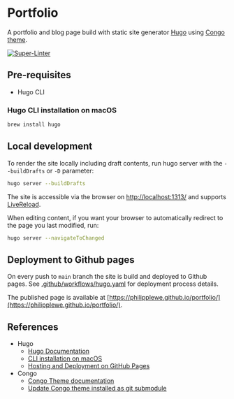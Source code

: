 # Portfolio

A portfolio and blog page build with static site generator [Hugo](https://gohugo.io/about/what-is-hugo/) using [Congo theme](https://themes.gohugo.io/themes/congo/).

[![Super-Linter](https://github.com/philipplewe/portfolio/actions/workflows/linter/badge.svg)](https://github.com/marketplace/actions/super-linter)

## Pre-requisites

* Hugo CLI

### Hugo CLI installation on macOS

```bash
brew install hugo
```

## Local development

To render the site locally including draft contents, run hugo server with the `--buildDrafts` or `-D` parameter:

```bash
hugo server --buildDrafts
```

The site is accessible via the browser on [http://localhost:1313/](http://localhost:1313/) and supports [LiveReload](https://gohugo.io/getting-started/usage/#livereload).

When editing content, if you want your browser to automatically redirect to the page you last modified, run:

```bash
hugo server --navigateToChanged
``````

## Deployment to Github pages

On every push to `main` branch the site is build and deployed to Github pages. See [.github/workflows/hugo.yaml](.github/workflows/hugo.yaml) for deployment process details.

The published page is available at [https://philipplewe.github.io/portfolio/](https://philipplewe.github.io/portfolio/).

## References

* Hugo
  * [Hugo Documentation](https://gohugo.io/documentation/)
  * [CLI installation on macOS](https://gohugo.io/installation/macos/)
  * [Hosting and Deployment on GitHub Pages](https://gohugo.io/hosting-and-deployment/hosting-on-github/)
* Congo
  * [Congo Theme documentation](https://jpanther.github.io/congo/docs/)
  * [Update Congo theme installed as git submodule](https://jpanther.github.io/congo/docs/installation/#update-using-git)
